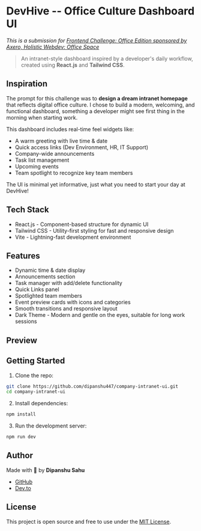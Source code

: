 # DevHive -- Office Culture Dashboard UI

*This is a submission for [Frontend Challenge: Office Edition sponsored by Axero, Holistic Webdev: Office Space](https://dev.to/challenges/frontend/axero)*

> An intranet-style dashboard inspired by a developer's daily workflow, created using **React.js** and **Tailwind CSS**.

## Inspiration

The prompt for this challenge was to **design a dream intranet homepage** that reflects digital office culture. I chose to build a modern, welcoming, and functional dashboard, something a developer might see first thing in the morning when starting work.

This dashboard includes real-time feel widgets like:

* A warm greeting with live time & date
* Quick access links (Dev Environment, HR, IT Support)
* Company-wide announcements
* Task list management
* Upcoming events
* Team spotlight to recognize key team members

The UI is minimal yet informative, just what you need to start your day at DevHive!

## Tech Stack

* React.js - Component-based structure for dynamic UI
* Tailwind CSS - Utility-first styling for fast and responsive design
* Vite - Lightning-fast development environment

## Features

* Dynamic time & date display
* Announcements section
* Task manager with add/delete functionality
* Quick Links panel
* Spotlighted team members
* Event preview cards with icons and categories
* Smooth transitions and responsive layout
* Dark Theme - Modern and gentle on the eyes, suitable for long work sessions

## Preview



## Getting Started

1. Clone the repo:

```bash
git clone https://github.com/dipanshu447/company-intranet-ui.git
cd company-intranet-ui
```

2. Install dependencies:

```bash
npm install
```

3. Run the development server:

```bash
npm run dev
```

## Author

Made with 💙 by **Dipanshu Sahu**

* [GitHub](https://github.com/dipanshu447)
* [Dev.to](https://dev.to/dipanshu447)

## License

This project is open source and free to use under the [MIT License](LICENSE).